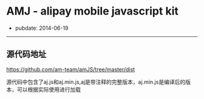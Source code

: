 # AMJ - alipay mobile javascript kit

- pubdate: 2014-06-19

----
## 源代码地址
https://github.com/am-team/amJS/tree/master/dist

源代码中包含了aj.js和aj.min.js,aj是带注释的完整版本，aj.min.js是编译后的版本，可以根据实际使用进行加载

